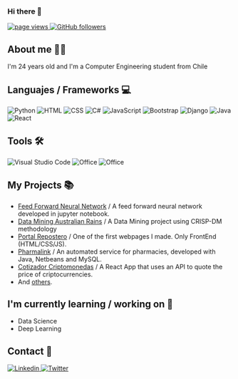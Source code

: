 ### Hi there 👋

<p align="left">
  <a href="https://github.com/erziok/erziok">
    <img src="https://komarev.com/ghpvc/?username=erziok" alt="page views" />
  </a>
  
  <a href="https://github.com/erziok?tab=followers">
    <img alt="GitHub followers" src="https://img.shields.io/github/followers/erziok?color=green&logo=github">
  </a>
</p>

## About me 👨‍💻

I'm 24 years old and I'm a Computer Engineering student from Chile 

## Languajes / Frameworks 💻

<p align="left">

  <img alt="Python" src="https://img.shields.io/badge/Python-3776ab?style=for-the-badge&logo=python&logoColor=yellow" />
  <img alt="HTML" src="https://img.shields.io/badge/HTML5-E34F26?style=for-the-badge&logo=html5&logoColor=white" />
  <img alt="CSS" src="https://img.shields.io/badge/CSS3-1572B6?style=for-the-badge&logo=css3&logoColor=white" />
  <img alt="C#" src="https://img.shields.io/badge/C%20sharp-800080?style=for-the-badge&logo=C#&logoColor=white" />
  <img alt="JavaScript" src="https://img.shields.io/badge/JavaScript-323330?style=for-the-badge&logo=javascript&logoColor=F7DF1E" />
  <img alt="Bootstrap" src="https://img.shields.io/badge/Bootstrap-563D7C?style=for-the-badge&logo=bootstrap&logoColor=white" />
  <img alt="Django" src="https://img.shields.io/badge/Django-0c4b33?style=for-the-badge&logo=django&logoColor=white" />
  <img alt="Java" src="https://img.shields.io/badge/Java-ED8B00?style=for-the-badge&logo=java&logoColor=white" />
  <img alt="React" src="https://img.shields.io/badge/react-%2320232a.svg?style=for-the-badge&logo=react&logoColor=%2361DAFB" />

</p>

## Tools 🛠

<p align="left">

  <img alt="Visual Studio Code" src="https://img.shields.io/badge/VS%20Code-0077B5?style=for-the-badge&logo=Visual%20Studio%20Code&logoColor=white" />
  <img alt="Office" src="https://img.shields.io/badge/Office-D83B01?style=for-the-badge&logo=microsoft-office&logoColor=white" />
  <img alt="Office" src="https://img.shields.io/badge/Google%20Colab-525252?style=for-the-badge&logo=google-colab&logoColor=orange" />

</p>

## My Projects 📚

- [Feed Forward Neural Network](https://github.com/Erziok/Feed-Forward-Neural-Network) / A feed forward neural network developed in jupyter notebook.
- [Data Mining Australian Rains](https://github.com/Erziok/Data-Mining-Australian-Rains) / A Data Mining project using CRISP-DM methodology
- [Portal Repostero](https://github.com/Erziok/Portal-repostero) / One of the first webpages I made. Only FrontEnd (HTML/CSS/JS).
- [Pharmalink](https://github.com/razhe/PharmaLink) / An automated service for pharmacies, developed with Java, Netbeans and MySQL.
- [Cotizador Criptomonedas](https://github.com/Erziok/Cotizador-Criptomonedas) / A React App that uses an API to quote the price of criptocurrencies.
- And [others](https://github.com/Erziok?tab=repositories).

## I'm currently learning / working on 📝

- Data Science 
- Deep Learning

## Contact 📢

<p>

  <a href="https://www.linkedin.com/in/eduardo-poblete-2a56a1a0/">
    <img alt="Linkedin" src="https://img.shields.io/badge/LinkedIn-0077B5?style=for-the-badge&logo=linkedin&logoColor=white" />
  </a>
  <a href="https://twitter.com/erziok">
    <img alt="Twitter" src="https://img.shields.io/badge/Twitter-1DA1F2?style=for-the-badge&logo=twitter&logoColor=white" />
  </a>
  <!--<img src="https://profile-counter.glitch.me/ppizarror/count.svg" style="display: none" />-->
</p>

<!--
**Erziok/Erziok** is a ✨ _special_ ✨ repository because its `README.md` (this file) appears on your GitHub profile.

Here are some ideas to get you started:

- 🔭 I’m currently working on ...
- 🌱 I’m currently learning ...
- 👯 I’m looking to collaborate on ...
- 🤔 I’m looking for help with ...
- 💬 Ask me about ...
- 📫 How to reach me: ...
- 😄 Pronouns: ...
- ⚡ Fun fact: ...
-->
